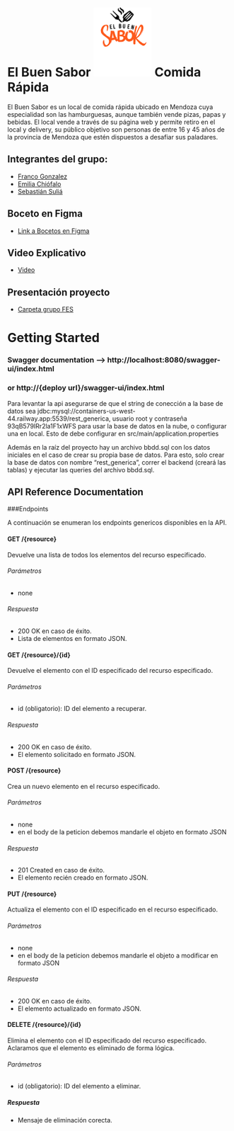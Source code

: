 # El Buen Sabor ![](logo.png)  Comida Rápida

El Buen Sabor es un local de comida rápida ubicado en Mendoza cuya especialidad son las hamburguesas, aunque también vende pizas, papas y bebidas. El local vende a través de su página web y permite retiro en el local y delivery, su público objetivo son personas de entre 16 y 45 años de la provincia de Mendoza que estén dispuestos a desafiar sus paladares.

## Integrantes del grupo:
* [Franco Gonzalez](https://github.com/francoGonzalez2706)
* [Emilia Chiófalo](https://github.com/emichiofalo)
* [Sebastián Suliá](https://github.com/Sebass24)

## Boceto en Figma
* [Link a Bocetos en Figma](https://www.figma.com/file/BVRG4kdfS5maWcZeYLyuDa/Entrega-1?node-id=0%3A1&t=OCyDI9J0WTt8hb3l-1)

## Video Explicativo
* [Video](https://youtu.be/G8lAlDrBuuM)

## Presentación proyecto
* [Carpeta grupo FES](https://docs.google.com/document/d/1U7_fRz9dBm-KPtNSss79JvgTtu0m-JRcD5pxB9nMYXY/edit)



# Getting Started

### Swagger documentation --> http://localhost:8080/swagger-ui/index.html
### or http://{deploy url}/swagger-ui/index.html

Para levantar la api asegurarse de que el string de conección a la base de datos sea jdbc:mysql://containers-us-west-44.railway.app:5539/rest_generica, usuario root y contraseña 93qB579IRr2la1F1xWFS para usar la base de datos en la nube, o configurar una en local. Esto de debe configurar en src/main/application.properties

Además en la raíz del proyecto hay un archivo bbdd.sql con los datos iniciales en el caso de crear su propia base de datos. Para esto, solo crear la base de datos con nombre “rest_generica”, correr el backend (creará las tablas) y ejecutar las queries del archivo bbdd.sql.

## API Reference Documentation


###Endpoints

A continuación se enumeran los endpoints genericos disponibles en la API.

#### GET /{resource}
Devuelve una lista de todos los elementos del recurso especificado.

###### Parámetros

- none

###### Respuesta

- 200 OK en caso de éxito.
- Lista de elementos en formato JSON.

#### GET /{resource}/{id}
Devuelve el elemento con el ID especificado del recurso especificado.

###### Parámetros
- id (obligatorio): ID del elemento a recuperar.

###### Respuesta

- 200 OK en caso de éxito.
- El elemento solicitado en formato JSON.


#### POST /{resource}
Crea un nuevo elemento en el recurso especificado.

###### Parámetros

- none
- en el body de la peticion debemos mandarle el objeto en formato JSON

###### Respuesta
- 201 Created en caso de éxito.
- El elemento recién creado en formato JSON.


#### PUT /{resource}
Actualiza el elemento con el ID especificado en el recurso especificado.

###### Parámetros
- none
- en el body de la peticion debemos mandarle el objeto a modificar en formato JSON


###### Respuesta

- 200 OK en caso de éxito.
- El elemento actualizado en formato JSON.

#### DELETE /{resource}/{id}
Elimina el elemento con el ID especificado del recurso especificado. Aclaramos que el elemento es eliminado de forma lógica.

###### Parámetros

- id (obligatorio): ID del elemento a eliminar.

##### Respuesta

- Mensaje de eliminación corecta.

